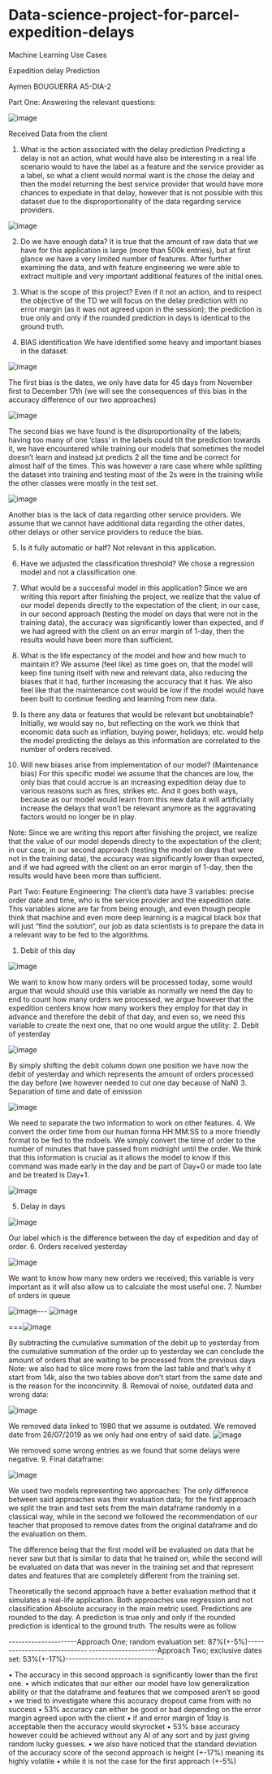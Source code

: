 # Data-science-project-for-parcel-expedition-delays


Machine Learning
Use Cases

Expedition delay Prediction

Aymen BOUGUERRA A5-DIA-2


Part One: Answering the relevant questions:

 ![image](https://user-images.githubusercontent.com/97101162/207354044-7086346a-28ae-40e1-89c5-2e3625733f35.png)
 

Received Data from the client

1.	What is the action associated with the delay prediction 
Predicting a delay is not an action, what would have also be interesting in a real life scenario would to have the label as a feature and the service provider as a label, so what a client would normal want is the chose the delay and then the model returning the best service provider that would have more chances to expediate in that delay, however that is not possible with this dataset due to the disproportionality of the data regarding service providers.

![image](https://user-images.githubusercontent.com/97101162/207354184-6c3ea69a-f696-468f-9f98-474917df1ae9.png)


 
2.	Do we have enough data?
It is true that the amount of raw data that we have for this application is large (more than 500k entries), but at first glance we have a very limited number of features. After further examining the data, and with feature engineering we were able to extract multiple and very important additional features of the initial ones.

3.	What is the scope of this project?
Even if it not an action, and to respect the objective of the TD we will focus on the delay prediction with no error margin (as it was not agreed upon in the session); the prediction is true only and only if the rounded prediction in days is identical to the ground truth.

4.	BIAS identification 
We have identified some heavy and important biases in the dataset:

![image](https://user-images.githubusercontent.com/97101162/207354314-0ea44647-5345-4454-8726-ad95df3364db.png)


 
The first bias is the dates, we only have data for 45 days from November first to December 17th (we will see the consequences of this bias in the accuracy difference of our two approaches)
 
 ![image](https://user-images.githubusercontent.com/97101162/207354368-d305b840-2a69-424a-8db5-3142a9b35cf4.png)


The second bias we have found is the disproportionality of the labels; having too many of one ‘class’ in the labels could tilt the prediction towards it, we have encountered while training our models that sometimes the model doesn’t learn and instead jut predicts 2 all the time and be correct for almost half of the times. This was however a rare case where while splitting the dataset into training and testing most of the 2s were in the training while the other classes were mostly in the test set.
 
 ![image](https://user-images.githubusercontent.com/97101162/207354444-8bdcb674-5631-4603-9bbe-f82921ee32c4.png)



Another bias is the lack of data regarding other service providers.
We assume that we cannot have additional data regarding the other dates, other delays or other service providers to reduce the bias.

5.	Is it fully automatic or half?
Not relevant in this application.

6.	Have we adjusted the classification threshold?
We chose a regression model and not a classification one.

7.	What would be a successful model in this application?
Since we are writing this report after finishing the project, we realize that the value of our model depends directly to the expectation of the client; in our case, in our second approach (testing the model on days that were not in the training data), the accuracy was significantly lower than expected, and if we had agreed with the client on an error margin of 1-day, then the results would have been more than sufficient.

8.	What is the life expectancy of the model and how and how much to maintain it?
We assume (feel like) as time goes on, that the model will keep fine tuning itself with new and relevant data, also reducing the biases that it had, further increasing the accuracy that it has. We also feel like that the maintenance cost would be low if the model would have been built to continue feeding and learning from new data. 

9.	Is there any data or features that would be relevant but unobtainable?
Initially, we would say no, but reflecting on the work we think that economic data such as inflation, buying power, holidays; etc. would help the model predicting the delays as this information are correlated to the number of orders received.

10.	Will new biases arise from implementation of our model? (Maintenance bias)
For this specific model we assume that the chances are low, the only bias that could accrue is an increasing expedition delay due to various reasons such as fires, strikes etc.
And it goes both ways, because as our model would learn from this new data it will artificially increase the delays that won’t be relevant anymore as the aggravating factors would no longer be in play.























Note: Since we are writing this report after finishing the project, we realize that the value of our model depends directy to the expectation of the client; in our case, in our second approach (testing the model on days that were not in the training data), the accuracy was significantly lower than expected, and if we had agreed with the client on an error margin of 1-day, then the results would have been more than sufficient.

Part Two: Feature Engineering:
The client’s data have 3 variables: precise order date and time, who is the service provider and the expedition date.
This variables alone are far from being enough, and even though people think that machine and even more deep learning is a magical black box that will just “find the solution“, our job as data scientists is to prepare the data in a relevant way to be fed to the algorithms.

1.	Debit of this day 

![image](https://user-images.githubusercontent.com/97101162/207354525-cadfe1b3-34f9-4f94-ac1f-4fc91b84753d.png)


 
We want to know how many orders will be processed today, some would argue that would should use this variable as normally we need the day to end to count how many orders we processed, we argue however that the expedition centers know how many workers they employ for that day in advance and therefore the debit of that day, and even so, we need this variable to create the next one, that no one would argue the utility:
2.	Debit of yesterday 

![image](https://user-images.githubusercontent.com/97101162/207354552-9e535f5b-7cb4-4fad-8cb3-2d62c5321c8e.png)


 
By simply shifting the debit column down one position we have now the debit of yesterday and which represents the amount of orders processed the day before (we however needed to cut one day because of NaN)
3.	Separation of time and date of emission 

![image](https://user-images.githubusercontent.com/97101162/207354590-56c932ab-16d5-409f-8646-8027d950bca5.png)


 
We need to separate the two information to work on other features.
4.	We convert the order time from our human forma HH:MM:SS to a more friendly format to be fed to the mdoels. 
We simply convert the time of order to the number of minutes that have passed from midnight until the order. We think that this information is crucial as it allows the model to know if this command was made early in the day and be part of Day+0 or made too late and be treated is Day+1.
 
![image](https://user-images.githubusercontent.com/97101162/207354617-a69db64c-8aaf-4f14-b94d-87ace5b20524.png)



5.	Delay in days

![image](https://user-images.githubusercontent.com/97101162/207354651-9eed9034-accc-4d45-98e5-ffb7f4e5c8ec.png)


 
Our label which is the difference between the day of expedition and day of order.
6.	Orders received yesterday 

![image](https://user-images.githubusercontent.com/97101162/207354684-d19dcfbd-a1d6-4457-b24a-c76386bdfe58.png)


 
We want to know how many new orders we received; this variable is very important as it will also allow us to calculate the most useful one.
7.	Number of orders in queue  

![image](https://user-images.githubusercontent.com/97101162/207354730-d3ea9648-0862-4264-b2e3-ac4e6fe5a191.png)---
![image](https://user-images.githubusercontent.com/97101162/207354748-4c328663-a932-4c4e-8a73-bb91501ac713.png)

===![image](https://user-images.githubusercontent.com/97101162/207354819-7f93788a-3ceb-4fb8-8abb-ed132875e44c.png)







By subtracting the cumulative summation of the debit up to yesterday from the cumulative summation of the order up to yesterday we can conclude the amount of orders that are waiting to be processed from the previous days 
Note: we also had to slice more rows from the last table and that’s why it start from 14k, also the two tables above don’t start from the same date and is the reason for the inconcinnity.
8.	Removal of noise, outdated data and wrong data:
 
 ![image](https://user-images.githubusercontent.com/97101162/207354853-7ee0c339-6097-4b95-b7df-b9b2c7f652b8.png)


We removed data linked to 1980 that we assume is outdated.
We removed date from 26/07/2019 as we only had one entry of said date.
![image](https://user-images.githubusercontent.com/97101162/207354882-ffe18359-a0f0-4401-8674-818be27206f2.png)


 
We removed some wrong entries as we found that some delays were negative.
9.	Final dataframe:
 
![image](https://user-images.githubusercontent.com/97101162/207354906-e551ae89-dfe0-4a81-a31f-3227ae71d8a7.png)



We used two models representing two approaches:
The only difference between said approaches was their evaluation data; for the first approach we split the train and test sets from the main dataframe randomly in a classical way, while in the second we followed the recommendation of our teacher that proposed to remove dates from the original dataframe and do the evaluation on them.

The difference being that the first model will be evaluated on data that he never saw but that is similar to data that he trained on, while the second will be evaluated on data that was never in the training set and that represent dates and features that are completely different from the training set.

Theoretically the second approach have a better evaluation method that it simulates a real-life application.
Both approaches use regression and not classification
Absolute accuracy in the main metric used.
Predictions are rounded to the day.
A prediction is true only and only if the rounded prediction is identical to the ground truth.
The results were as follow 

---------------------Approach One; random evaluation set: 87%(+-5%)-----------------------------
---------------------Approach Two; exclusive dates set: 53%(+-17%)------------------------------

•	The accuracy in this second approach is significantly lower than the first one.
•	which indicates that our either our model have low generalization ability or that the dataframe and features that we composed aren’t so good
•	we tried to investigate where this accuracy dropout came from with no success
•	53% accuracy can either be good or bad depending on the error margin agreed upon with the client
•	if and error margin of 1day is acceptable then the accuracy would skyrocket
•	53% base accuracy however could be achieved without any AI of any sort and by just giving random lucky guesses.
•	we also have noticed that the standard deviation of the accuracy score of the second approach is height (+-17%) meaning its highly volatile
•	while it is not the case for the first approach (+-5%)


